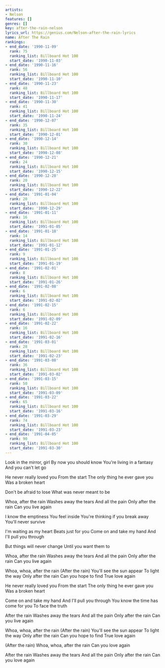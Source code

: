 ```yaml
---
artists:
- Nelson
features: []
genres: []
key: after-the-rain-nelson
lyrics_url: https://genius.com/Nelson-after-the-rain-lyrics
name: After The Rain
rankings:
- end_date: '1990-11-09'
  rank: 75
  ranking_list: Billboard Hot 100
  start_date: '1990-11-03'
- end_date: '1990-11-16'
  rank: 56
  ranking_list: Billboard Hot 100
  start_date: '1990-11-10'
- end_date: '1990-11-23'
  rank: 48
  ranking_list: Billboard Hot 100
  start_date: '1990-11-17'
- end_date: '1990-11-30'
  rank: 41
  ranking_list: Billboard Hot 100
  start_date: '1990-11-24'
- end_date: '1990-12-07'
  rank: 35
  ranking_list: Billboard Hot 100
  start_date: '1990-12-01'
- end_date: '1990-12-14'
  rank: 30
  ranking_list: Billboard Hot 100
  start_date: '1990-12-08'
- end_date: '1990-12-21'
  rank: 24
  ranking_list: Billboard Hot 100
  start_date: '1990-12-15'
- end_date: '1990-12-28'
  rank: 20
  ranking_list: Billboard Hot 100
  start_date: '1990-12-22'
- end_date: '1991-01-04'
  rank: 20
  ranking_list: Billboard Hot 100
  start_date: '1990-12-29'
- end_date: '1991-01-11'
  rank: 16
  ranking_list: Billboard Hot 100
  start_date: '1991-01-05'
- end_date: '1991-01-18'
  rank: 14
  ranking_list: Billboard Hot 100
  start_date: '1991-01-12'
- end_date: '1991-01-25'
  rank: 9
  ranking_list: Billboard Hot 100
  start_date: '1991-01-19'
- end_date: '1991-02-01'
  rank: 8
  ranking_list: Billboard Hot 100
  start_date: '1991-01-26'
- end_date: '1991-02-08'
  rank: 6
  ranking_list: Billboard Hot 100
  start_date: '1991-02-02'
- end_date: '1991-02-15'
  rank: 6
  ranking_list: Billboard Hot 100
  start_date: '1991-02-09'
- end_date: '1991-02-22'
  rank: 16
  ranking_list: Billboard Hot 100
  start_date: '1991-02-16'
- end_date: '1991-03-01'
  rank: 28
  ranking_list: Billboard Hot 100
  start_date: '1991-02-23'
- end_date: '1991-03-08'
  rank: 36
  ranking_list: Billboard Hot 100
  start_date: '1991-03-02'
- end_date: '1991-03-15'
  rank: 50
  ranking_list: Billboard Hot 100
  start_date: '1991-03-09'
- end_date: '1991-03-22'
  rank: 65
  ranking_list: Billboard Hot 100
  start_date: '1991-03-16'
- end_date: '1991-03-29'
  rank: 74
  ranking_list: Billboard Hot 100
  start_date: '1991-03-23'
- end_date: '1991-04-05'
  rank: 90
  ranking_list: Billboard Hot 100
  start_date: '1991-03-30'
---
```

Look in the mirror, girl
By now you should know
You're living in a fantasy
And you can't let go

He never really loved you
From the start
The only thing he ever gave you
Was a broken heart

Don't be afraid to lose
What was never meant to be

Whoa, after the rain
Washes away the tears
And all the pain
Only after the rain
Can you live again

I know the emptiness
You feel inside
You're thinking if you break away
You'll never survive

I'm waiting as my heart
Beats just for you
Come on and take my hand
And I'll pull you through

But things will never change
Until you want them to

Whoa, after the rain
Washes away the tears
And all the pain
Only after the rain
Can you live again

Whoa, whoa, after the rain
(After the rain)
You'll see the sun appear
To light the way
Only after the rain
Can you hope to find
True love again

He never really loved you
From the start
The only thing he ever gave you
Was a broken heart

Come on and take my hand
And I'll pull you through
You know the time has come for you
To face the truth

After the rain
Washes away the tears
And all the pain
Only after the rain
Can you live again

Whoa, whoa, after the rain
(After the rain)
You'll see the sun appear
To light the way
Only after the rain
Can you hope to find
True love again

(After the rain)
Whoa, whoa, after the rain
Can you love again

After the rain
Washes away the tears
And all the pain
Only after the rain
Can you love again
